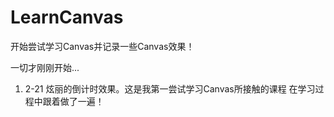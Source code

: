 # LearnCanvas
开始尝试学习Canvas并记录一些Canvas效果！


一切才刚刚开始...

1. 2-21 炫丽的倒计时效果。这是我第一尝试学习Canvas所接触的课程 在学习过程中跟着做了一遍！
